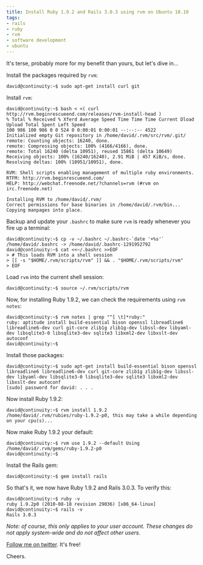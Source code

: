 ```yaml
---
title: Install Ruby 1.9.2 and Rails 3.0.3 using rvm on Ubuntu 10.10
tags:
- rails
- ruby
- rvm
- software development
- ubuntu
---
```


It's terse, probably more for my benefit than yours, but let's dive in...

Install the packages required by `rvm`:

~~~ console
david@continuity:~$ sudo apt-get install curl git
~~~

Install `rvm`:

~~~ console
david@continuity:~$ bash < <( curl http://rvm.beginrescueend.com/releases/rvm-install-head )
% Total % Received % Xferd Average Speed Time Time Time Current Dload Upload Total Spent Left Speed
100 986 100 986 0 0 524 0 0:00:01 0:00:01 --:--:-- 4522
Initialized empty Git repository in /home/david/.rvm/src/rvm/.git/
remote: Counting objects: 16240, done.
remote: Compressing objects: 100% (4166/4166), done.
remote: Total 16240 (delta 10951), reused 15861 (delta 10649)
Receiving objects: 100% (16240/16240), 2.91 MiB | 457 KiB/s, done.
Resolving deltas: 100% (10951/10951), done.

RVM: Shell scripts enabling management of multiple ruby environments.
RTFM: http://rvm.beginrescueend.com/
HELP: http://webchat.freenode.net/?channels=rvm (#rvm on irc.freenode.net)

Installing RVM to /home/david/.rvm/
Correct permissions for base binaries in /home/david/.rvm/bin...
Copying manpages into place.
~~~

Backup and update your `.bashrc` to make sure `rvm` is ready whenever you fire up a terminal:

~~~ console
david@continuity:~$ cp -v ~/.bashrc ~/.bashrc-`date '+%s'`
/home/david/.bashrc -> /home/david/.bashrc-1291952792
david@continuity:~$ cat <<~/.bashrc >>EOF
> # This loads RVM into a shell session
> [[ -s "$HOME/.rvm/scripts/rvm" ]] && . "$HOME/.rvm/scripts/rvm"
> EOF
~~~

Load `rvm` into the current shell session:

~~~ console
david@continuity:~$ source ~/.rvm/scripts/rvm
~~~

Now, for installing Ruby 1.9.2, we can check the requirements using `rvm notes`:

~~~ console
david@continuity:~$ rvm notes | grep "^[ \t]*ruby:"
ruby: aptitude install build-essential bison openssl libreadline6 libreadline6-dev curl git-core zlib1g zlib1g-dev libssl-dev libyaml-dev libsqlite3-0 libsqlite3-dev sqlite3 libxml2-dev libxslt-dev autoconf
david@continuity:~$ 
~~~

Install those packages:

~~~ console
david@continuity:~$ sudo apt-get install build-essential bison openssl libreadline6 libreadline6-dev curl git-core zlib1g zlib1g-dev libssl-dev libyaml-dev libsqlite3-0 libsqlite3-dev sqlite3 libxml2-dev libxslt-dev autoconf
[sudo] password for david: . . .
~~~

Now install Ruby 1.9.2:

~~~ console
david@continuity:~$ rvm install 1.9.2
/home/david/.rvm/rubies/ruby-1.9.2-p0, this may take a while depending on your cpu(s)...
~~~

Now make Ruby 1.9.2 your default:

~~~ console
david@continuity:~$ rvm use 1.9.2 --default Using
/home/david/.rvm/gems/ruby-1.9.2-p0
david@continuity:~$ 
~~~

Install the Rails gem:

~~~ console
david@continuity:~$ gem install rails
~~~

So that's it, we now have Ruby 1.9.2 and Rails 3.0.3. To verify this:

~~~ console
david@continuity:~$ ruby -v
ruby 1.9.2p0 (2010-08-18 revision 29036) [x86_64-linux]
david@continuity:~$ rails -v
Rails 3.0.3
~~~

_Note: of course, this only applies to your user account. These changes do not apply system-wide and do not affect other users._

[Follow me on twitter](http://twitter.com/davidltaylor). It's free!

Cheers.